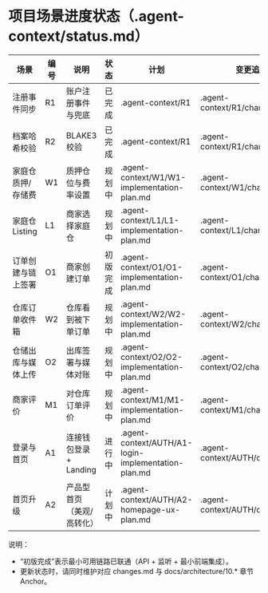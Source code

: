 # 项目场景进度状态（.agent-context/status.md）

| 场景 | 编号 | 说明 | 状态 | 计划 | 变更追踪 |
|------|------|------|------|------|----------|
| 注册事件同步 | R1 | 账户注册事件与兜底 | 已完成 | .agent-context/R1 | .agent-context/R1/changes.md |
| 档案哈希校验 | R2 | BLAKE3 校验 | 已完成 | .agent-context/R1 | .agent-context/R1/changes.md |
| 家庭仓质押/存储费 | W1 | 质押仓位与费率设置 | 规划中 | .agent-context/W1/W1-implementation-plan.md | .agent-context/W1/changes.md |
| 家庭仓 Listing | L1 | 商家选择家庭仓 | 规划中 | .agent-context/L1/L1-implementation-plan.md | .agent-context/L1/changes.md |
| 订单创建与链上签署 | O1 | 商家创建订单 | 初版完成 | .agent-context/O1/O1-implementation-plan.md | .agent-context/O1/changes.md |
| 仓库订单收件箱 | W2 | 仓库看到被下单订单 | 规划中 | .agent-context/W2/W2-implementation-plan.md | .agent-context/W2/changes.md |
| 仓储出库与媒体上传 | O2 | 出库签署与媒体对账 | 规划中 | .agent-context/O2/O2-implementation-plan.md | .agent-context/O2/changes.md |
| 商家评价 | M1 | 对仓库订单评价 | 规划中 | .agent-context/M1/M1-implementation-plan.md | .agent-context/M1/changes.md |
| 登录与首页 | A1 | 连接钱包登录 + Landing | 进行中 | .agent-context/AUTH/A1-login-implementation-plan.md | .agent-context/AUTH/changes.md |
| 首页升级 | A2 | 产品型首页（美观/高转化） | 计划中 | .agent-context/AUTH/A2-homepage-ux-plan.md | .agent-context/AUTH/changes.md |

说明：
- “初版完成”表示最小可用链路已联通（API + 监听 + 最小前端集成）。
- 更新状态时，请同时维护对应 changes.md 与 docs/architecture/10.* 章节 Anchor。
